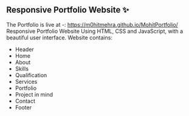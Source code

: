 ## Responsive Portfolio Website ✨
The Portfolio is live at -: https://m0hitmehra.github.io/MohitPortfolio/
Responsive Portfolio Website Using HTML, CSS and JavaScript, with a beautiful user interface. 
Website contains: 
- Header 
- Home
- About
- Skills
- Qualification
- Services
- Portfolio
- Project in mind
- Contact
- Footer 

